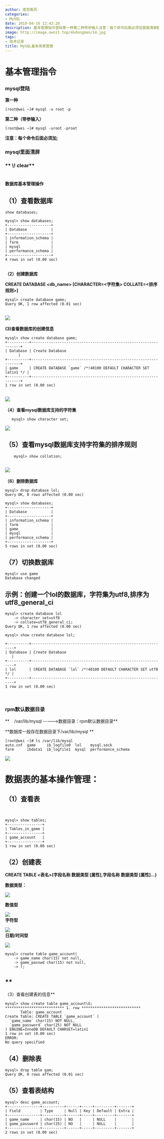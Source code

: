 ```yaml
---
author: 南宫乘风
categories:
- MySQL
date: 2019-04-16 12:43:20
description: 基本管理指令登陆第一种第二种带参输入注意：每个命令后面必须加里面清屏数据库基本管理操作查看数据库创建数据库字符集排序规则查看数据库的创建信息查看数据库支持的字符集查看数据库支持字符集的排序规则删除数据。。。。。。。
image: http://image.ownit.top/4kdongman/14.jpg
tags:
- 技术记录
title: MySQL基本库表管理
---
```


<!--more-->

# **基本管理指令**

### **mysql登陆**

**第一种**

```
[root@wei ~]# mysql -u root -p
```

**第二种（带参输入）**

```
[root@wei ~]# mysql -uroot -proot
```

**注意：每个命令后面必须加;**

### **mysql里面清屏**

### ** \\\! clear**

#   
**数据库基本管理操作**

## **（1）查看数据库**

```
show databases;

mysql> show databases;
+--------------------+
| Database           |
+--------------------+
| information_schema |
| farm               |
| mysql              |
| performance_schema |
+--------------------+
4 rows in set (0.00 sec)
```

##   
**（2）创建数据库**

**CREATE DATABASE \<db\_name> \[CHARACTER=\<字符集> COLLATE=\<排序规则>\]**

```
mysql> create database game;
Query OK, 1 row affected (0.01 sec)
```

## ![](http://image.ownit.top/csdn/20190416123455639.png)  
**\(3\)查看数据库的创建信息**

```
mysql> show create database game;
+----------+-----------------------------------------------------------------+
| Database | Create Database                                                 |
+----------+-----------------------------------------------------------------+
| game     | CREATE DATABASE `game` /*!40100 DEFAULT CHARACTER SET latin1 */ |
+----------+-----------------------------------------------------------------+
1 row in set (0.00 sec)
```

## ![](http://image.ownit.top/csdn/201904161235477.png)  
**（4）查看mysql数据库支持的字符集**

```
   mysql> show character set;
```

![](http://image.ownit.top/csdn/20190416123631307.png)

## **（5）查看mysql数据库支持字符集的排序规则**

```
    mysql> show collation;
```

## ![](http://image.ownit.top/csdn/20190416123719340.png)  
**（6）删除数据库**

```
mysql> drop database lol;
Query OK, 0 rows affected (0.00 sec)

mysql> show databases;
+--------------------+
| Database           |
+--------------------+
| information_schema |
| farm               |
| game               |
| mysql              |
| performance_schema |
+--------------------+
5 rows in set (0.00 sec)
```

## **（7）切换数据库**

```
mysql> use game
Database changed
```

## **示例：创建一个lol的数据库，字符集为utf8,排序为utf8\_general\_ci**

```
mysql> create database lol 
    -> character set=utf8
    -> collate=utf8_general_ci;
Query OK, 1 row affected (0.00 sec)

mysql> show create database lol;
    
+----------+--------------------------------------------------------------+
| Database | Create Database                                              |
+----------+--------------------------------------------------------------+
| lol      | CREATE DATABASE `lol` /*!40100 DEFAULT CHARACTER SET utf8 */ |
+----------+--------------------------------------------------------------+
1 row in set (0.00 sec)
```

 

### **rpm默认数据目录**

**    /var/lib/mysql  \----->数据目录：rpm默认数据目录**

**数据库一般存在数据目录下/var/lib/mysql **

```
[root@wei ~]# ls /var/lib/mysql
auto.cnf  game     ib_logfile0  lol    mysql.sock
farm      ibdata1  ib_logfile1  mysql  performance_schema
```

![](http://image.ownit.top/csdn/20190416123906229.png)

# **数据表的基本操作管理：**

## **（1）查看表**

 

```
mysql> show tables;
+----------------+
| Tables_in_game |
+----------------+
| game_account   |
+----------------+
1 row in set (0.00 sec)
```

## **（2）创建表**

**CREATE TABLE \<表名>\(字段名称 数据类型 \[属性\],字段名称 数据类型 \[属性\]...\)**

**数据类型：**

![](http://image.ownit.top/csdn/08f790529822720e9e2977b476cb0a46f31fab9d.jpg)

**数值型**

![](http://image.ownit.top/csdn/ac345982b2b7d0a2cf3091d3c6ef76094a369a87.jpg)  
**字符型**

![](http://image.ownit.top/csdn/10dfa9ec8a1363271c91577d9c8fa0ec08fac704.jpg)  
**日期/时间型**

![](http://image.ownit.top/csdn/b3119313b07eca80df41aca99c2397dda144833c.jpg)

```
mysql> create table game_account(
    -> game_name char(15) not null,
    -> game_passwd char(15) not null,
    -> );
```

## **      
（3）查看创建表的信息**

```
mysql> show create table game_account\G;
*************************** 1. row ***************************
       Table: game_account
Create Table: CREATE TABLE `game_account` (
  `game_name` char(15) NOT NULL,
  `game_password` char(25) NOT NULL
) ENGINE=InnoDB DEFAULT CHARSET=latin1
1 row in set (0.00 sec)
ERROR: 
No query specified
```

## **（4）删除表**

```
mysql> drop table gam;
Query OK, 0 rows affected (0.01 sec)
```

## **（5）查看表结构**

```
mysql> desc game_account;
+---------------+----------+------+-----+---------+-------+
| Field         | Type     | Null | Key | Default | Extra |
+---------------+----------+------+-----+---------+-------+
| game_name     | char(15) | NO   |     | NULL    |       |
| game_password | char(25) | NO   |     | NULL    |       |
+---------------+----------+------+-----+---------+-------+
2 rows in set (0.00 sec)
```